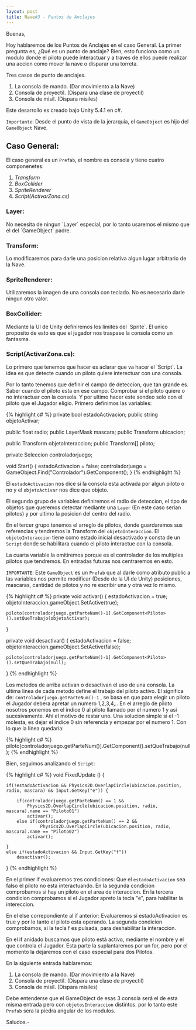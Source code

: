 ```yaml
---
layout: post
title: Nave#3 - Puntos de Anclajes
---
```

Buenas,

Hoy hablaremos de los Puntos de Anclajes en el caso General.
La primer pregunta es, ¿Qué es un punto de anclaje?
Bien, esto funciona como un modulo donde el piloto
puede interactuar y a traves de ellos puede realizar una accion
como mover la nave o disparar una torreta.

Tres casos de punto de anclajes.
1. La consola de mando. (Dar movimiento a la Nave)
2. Consola de proyectil. (Dispara una clase de proyectil)
3. Consola de misil. (Dispara misiles)

Este desarrollo es creado bajo Unity 5.4.1 en c#.

`Importante`: Desde el punto de vista de la jerarquia, el `GameObject` es hijo
del `GameObject` Nave.

<h2>Caso General:</h2>

El caso general es un `Prefab`, el nombre es consola y tiene cuatro componenetes:
1. <em>Transform</em>
2. <em>BoxCollider</em>
3. <em>SpriteRenderer</em>
4. <em>Script(ActivarZona.cs)</em>

<h3>Layer:</h3>
No necesita de ningun `Layer` especial, por lo tanto usaremos el mismo que el del
`GameObject` padre.

<h3>Transform:</h3>
Lo modificaremos para darle una posicion relativa algun lugar arbitrario de la Nave.

<h3>SpriteRenderer:</h3>
Utilizaremos la imagen de una consola con teclado. No es necesario darle ningun otro
valor.

<h3>BoxCollider:</h3>
Mediante la UI de Unity definiremos los limites del `Sprite`. El unico proposito de esto
es que el jugador nos traspase la consola como un fantasma.

<h3>Script(ActivarZona.cs):</h3>
Lo primero que tenemos que hacer es aclarar que va hacer el `Script`. La idea es que detecte cuando
un piloto quiere interectuar con una consola.

Por lo tanto tenemos que definir el campo de deteccion, que tan grande es.
Saber cuando el piloto esta en ese campo.
Comprobar si el piloto quiere o no interactuar con la consola.
Y por ultimo hacer este sondeo solo con el piloto que el Jugador eligio.
Primero definimos las variables:

{% highlight c# %}
private bool estadoActivacion;
public string objetoActivar;

public float radio;
public LayerMask mascara;
public Transform ubicacion;

public Transform objetoInteraccion;
public Transform[] piloto;

private Seleccion controladorjuego;

void Start() {
	estadoActivacion = false;
	controladorjuego = GameObject.Find("Controlador").GetComponent<Seleccion>();
}
{% endhighlight %}

El `estadoActivacion` nos dice si la consola esta activada por algun piloto o no y el `objetoActivar`
nos dice que objeto.

El segundo grupo de variables definiremos el radio de deteccion, el tipo de objetos que queremos detectar
mediante una `Layer` (En este caso serian pilotos) y por ultimo la posicion del centro del radio.

En el tercer grupo tenemos el arreglo de pilotos, donde guardaremos sus referencias y tendremos la Transform
del `objetoInteraccion`. El `objetoInteraccion` tiene como estado inicial desactivado y consta de un `Script` donde se habilitara cuando el piloto interactue con la consola.

La cuarta variable la omitiremos porque es el controlador de los multiples pilotos que tendremos.
En entradas futuras nos centraremos en esto.

`IMPORTANTE`: Este `GameObject` es un `Prefab` que al darle como atributo public a las variables nos permite modificar (Desde de la UI de Unity) posiciones, mascaras, cantidad de pilotos y no re escribir una y otra vez lo mismo.

{% highlight c# %}
private void activar() {
	estadoActivacion = true;
	objetoInteraccion.gameObject.SetActive(true);

	piloto[controladorjuego.getParteNum()-1].GetComponent<Piloto>().setQueTrabajo(objetoActivar);
}

private void desactivar() {
	estadoActivacion = false;
	objetoInteraccion.gameObject.SetActive(false);

	piloto[controladorjuego.getParteNum()-1].GetComponent<Piloto>().setQueTrabajo(null);
}
{% endhighlight %}

Los metodos de arriba activan o desactivan el uso de una consola. La ultima linea de cada metodo define el trabajo del piloto activo.
El significa de: `controladorjuego.getParteNum()-1` , se basa en que para elegir un piloto el Jugador debera
apretar un numero 1,2,3,4,.. En el arreglo de piloto nosotros ponemos en el indice 0 al piloto llamado por
el numero 1 y asi sucesivamente. Ahi el motivo de restar uno.
Una solucion simple si el -1 molesta, es dejar el indice 0 sin referencia y empezar por el numero 1.
Con lo que la linea quedaria:

{% highlight c# %}
piloto[controladorjuego.getParteNum()].GetComponent<Piloto>().setQueTrabajo(null);
{% endhighlight %}

Bien, seguimos analizando el `Script`:

{% highlight c# %}
void FixedUpdate () {

	if(!estadoActivacion && Physics2D.OverlapCircle(ubicacion.position, radio, mascara) && Input.GetKey("e")) {

		if(controladorjuego.getParteNum() == 1 &&
			Physics2D.OverlapCircle(ubicacion.position, radio, mascara).name == "Piloto01")
			activar();
		else if(controladorjuego.getParteNum() == 2 &&
				 Physics2D.OverlapCircle(ubicacion.position, radio, mascara).name == "Piloto02")
			activar();

	}
	else if(estadoActivacion && Input.GetKey("f"))
		desactivar();

}
{% endhighlight %}

En el primer if evaluaremos tres condiciones:
	Que el `estadoActivacion` sea falso el piloto no esta interactuando.
	En la segunda condicion comprobamos si hay un piloto en el area de interaccion.
	En la tercera condicion comprobamos si el Jugador apreto la tecla "e", para habilitar la intereccion.

En el else correpondiente al if anterior:
	Evaluaremos si estadoActivacion es true y por lo tanto el piloto esta operando.
	La segunda condicion comprobamos, si la tecla f es pulsada, para deshabilitar la interaccion.

En el if anidado buscamos que piloto está activo, mediante el nombre y el que controla el Jugador.
Esta parte la suplantaremos por un for, pero por el momento la dejaremos con el caso especial para
dos Pilotos.

En la siguiente entrada hablaremos:
1. La consola de mando. (Dar movimiento a la Nave)
2. Consola de proyectil. (Dispara una clase de proyectil)
3. Consola de misil. (Dispara misiles)

Debe entenderse que el GameObject de esas 3 consola será el de esta misma entrada pero con `objetosInteraccion`
distintos. por lo tanto este `Prefab` sera la piedra angular de los modulos.

Saludos.-

